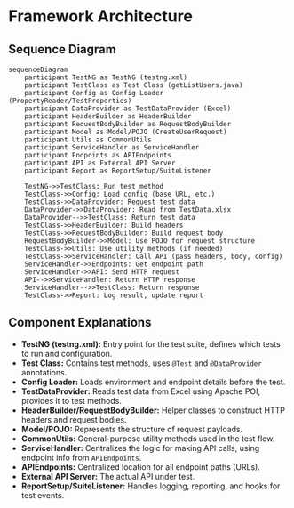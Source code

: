 # Framework Architecture

## Sequence Diagram

```mermaid
sequenceDiagram
    participant TestNG as TestNG (testng.xml)
    participant TestClass as Test Class (getListUsers.java)
    participant Config as Config Loader (PropertyReader/TestProperties)
    participant DataProvider as TestDataProvider (Excel)
    participant HeaderBuilder as HeaderBuilder
    participant RequestBodyBuilder as RequestBodyBuilder
    participant Model as Model/POJO (CreateUserRequest)
    participant Utils as CommonUtils
    participant ServiceHandler as ServiceHandler
    participant Endpoints as APIEndpoints
    participant API as External API Server
    participant Report as ReportSetup/SuiteListener

    TestNG->>TestClass: Run test method
    TestClass->>Config: Load config (base URL, etc.)
    TestClass->>DataProvider: Request test data
    DataProvider->>DataProvider: Read from TestData.xlsx
    DataProvider-->>TestClass: Return test data
    TestClass->>HeaderBuilder: Build headers
    TestClass->>RequestBodyBuilder: Build request body
    RequestBodyBuilder->>Model: Use POJO for request structure
    TestClass->>Utils: Use utility methods (if needed)
    TestClass->>ServiceHandler: Call API (pass headers, body, config)
    ServiceHandler->>Endpoints: Get endpoint path
    ServiceHandler->>API: Send HTTP request
    API-->>ServiceHandler: Return HTTP response
    ServiceHandler-->>TestClass: Return response
    TestClass->>Report: Log result, update report
```

## Component Explanations

- **TestNG (testng.xml):** Entry point for the test suite, defines which tests to run and configuration.
- **Test Class:** Contains test methods, uses `@Test` and `@DataProvider` annotations.
- **Config Loader:** Loads environment and endpoint details before the test.
- **TestDataProvider:** Reads test data from Excel using Apache POI, provides it to test methods.
- **HeaderBuilder/RequestBodyBuilder:** Helper classes to construct HTTP headers and request bodies.
- **Model/POJO:** Represents the structure of request payloads.
- **CommonUtils:** General-purpose utility methods used in the test flow.
- **ServiceHandler:** Centralizes the logic for making API calls, using endpoint info from `APIEndpoints`.
- **APIEndpoints:** Centralized location for all endpoint paths (URLs).
- **External API Server:** The actual API under test.
- **ReportSetup/SuiteListener:** Handles logging, reporting, and hooks for test events. 